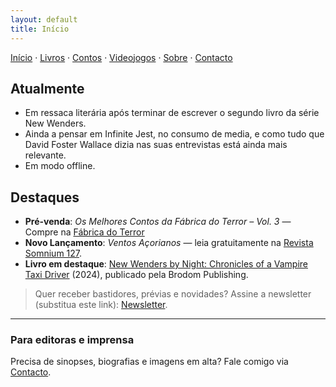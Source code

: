 ```yaml
---
layout: default
title: Início
---
```

<!-- Substitua os textos abaixo pelo seu conteúdo. -->
[Início](index.md) · [Livros](livros.md) · [Contos](contos.md) · [Videojogos](videojogos.md) · [Sobre](sobre.md) · [Contacto](contacto.md)


## Atualmente
- Em ressaca literária após terminar de escrever o segundo livro da série New Wenders.
- Ainda a pensar em Infinite Jest, no consumo de media, e como tudo que David Foster Wallace dizia nas suas entrevistas está ainda mais relevante.
- Em modo offline.

## Destaques
- **Pré-venda**: *Os Melhores Contos da Fábrica do Terror – Vol. 3* — Compre na [Fábrica do Terror](https://www.fabrica-do-terror.com/product/oa-melhores-contos-da-fabrica-do-terror-vol-iii/)
- **Novo Lançamento**: *Ventos Açorianos* — leia gratuitamente na [Revista Somnium 127](https://somnium.clfc.com.br/wp-content/uploads/edicoes/Somnium127.pdf).
- **Livro em destaque**: [New Wenders by Night: Chronicles of a Vampire Taxi Driver](https://www.amazon.com/New-Wenders-Night-Chronicles-Vampire-ebook/dp/B0DJKZDL8Y) (2024), publicado pela Brodom Publishing.

> Quer receber bastidores, prévias e novidades? Assine a newsletter (substitua este link): [Newsletter](#).

---
### Para editoras e imprensa
Precisa de sinopses, biografias e imagens em alta? Fale comigo via [Contacto](contacto.md).
